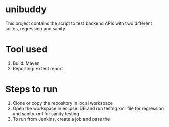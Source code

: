 # unibuddy
This project contains the script to test backend APIs with two different suites, regression and sanity

# Tool used
 1. Build: Maven
 2. Reporting: Extent report
 
# Steps to run 
 1. Clone or copy the repository in local workspace
 2. Open the workspace in eclipse IDE and run testng.xml file for regression and sanity.xml for sanity testing
 3. To run from Jenkins, create a job and pass the 

